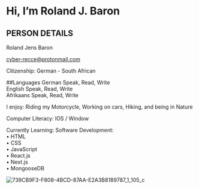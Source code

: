 # Hi, I’m Roland J. Baron

## PERSON DETAILS 
Roland Jens Baron

cyber-recce@protonmail.com 

Citizenship: German - South African

##Languages
German Speak, Read, Write<br>
English Speak, Read, Write<br>
Afrikaans Speak, Read, Write<br>

I enjoy: Riding my Motorcycle, Working on cars, Hiking, and being in Nature

Computer Literacy: IOS / Window

Currently Learning: Software Development:<br> 
• HTML<br>
• CSS<br>
• JavaScript<br>
• React.js<br>
• Next.js<br>
• MongooseDB<br>

![739CB9F3-F808-4BCD-87AA-E2A3B8189787_1_105_c](https://github.com/RolandJBaron/RolandJBaron/assets/142206832/1491636e-294d-47ef-ab97-0c888bc1fe7c)



